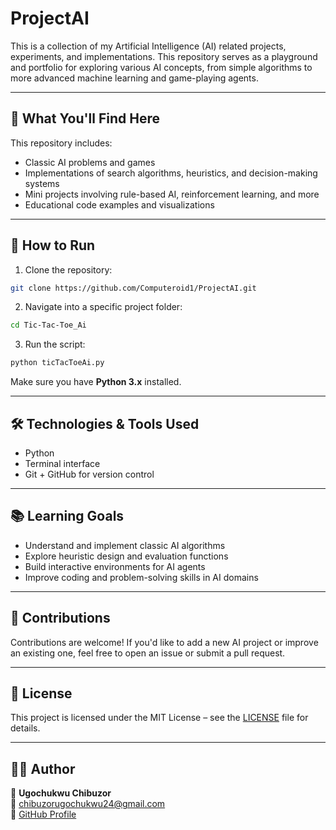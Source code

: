 # ProjectAI

This is a collection of my Artificial Intelligence (AI) related projects, experiments, and implementations. This repository serves as a playground and portfolio for exploring various AI concepts, from simple algorithms to more advanced machine learning and game-playing agents.

---

## 🧰 What You'll Find Here

This repository includes:
- Classic AI problems and games
- Implementations of search algorithms, heuristics, and decision-making systems
- Mini projects involving rule-based AI, reinforcement learning, and more
- Educational code examples and visualizations

---

## 🚀 How to Run

1. Clone the repository:

```bash
git clone https://github.com/Computeroid1/ProjectAI.git
```

2. Navigate into a specific project folder:

```bash
cd Tic-Tac-Toe_Ai
```

3. Run the script:

```bash
python ticTacToeAi.py
```

Make sure you have **Python 3.x** installed.

---

## 🛠️ Technologies & Tools Used

- Python
- Terminal interface
- Git + GitHub for version control

---

## 📚 Learning Goals

- Understand and implement classic AI algorithms
- Explore heuristic design and evaluation functions
- Build interactive environments for AI agents
- Improve coding and problem-solving skills in AI domains

---

## 🤝 Contributions

Contributions are welcome! If you'd like to add a new AI project or improve an existing one, feel free to open an issue or submit a pull request.

---

## 📖 License

This project is licensed under the MIT License – see the [LICENSE](https://github.com/Computeroid1/ProjectAI/blob/main/LICENSE) file for details.

---

## 🧑‍💻 Author

👤 **Ugochukwu Chibuzor**  
📧 chibuzorugochukwu24@gmail.com  
🐙 [GitHub Profile](https://github.com/Computeroid1)
